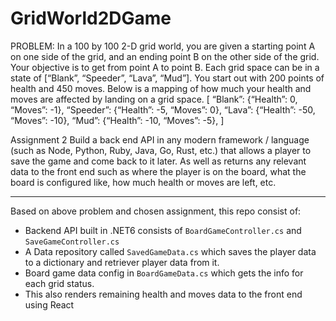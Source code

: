 # GridWorld2DGame

PROBLEM:
In a 100 by 100 2-D grid world, you are given a starting point A on one side of the grid, and an
ending point B on the other side of the grid. Your objective is to get from point A to point B.
Each grid space can be in a state of [“Blank”, “Speeder”, “Lava”, “Mud”]. You start out with 200
points of health and 450 moves. Below is a mapping of how much your health and moves are
affected by landing on a grid space.
[
“Blank”: {“Health”: 0, “Moves”: -1},
“Speeder”: {“Health”: -5, “Moves”: 0},
“Lava”: {“Health”: -50, “Moves”: -10},
“Mud”: {“Health”: -10, “Moves”: -5},
]

Assignment 2
Build a back end API in any modern framework / language (such as Node, Python, Ruby, Java,
Go, Rust, etc.) that allows a player to save the game and come back to it later. As well as
returns any relevant data to the front end such as where the player is on the board, what the
board is configured like, how much health or moves are left, etc.


-----

Based on above problem and chosen assignment, this repo consist of:

- Backend API built in .NET6 consists of `BoardGameController.cs` and `SaveGameController.cs`
- A Data repository called `SavedGameData.cs` which saves the player data to a dictionary and retriever player data from it.
- Board game data config in `BoardGameData.cs` which gets the info for each grid status.
- This also renders remaining health and moves data to the front end using React

